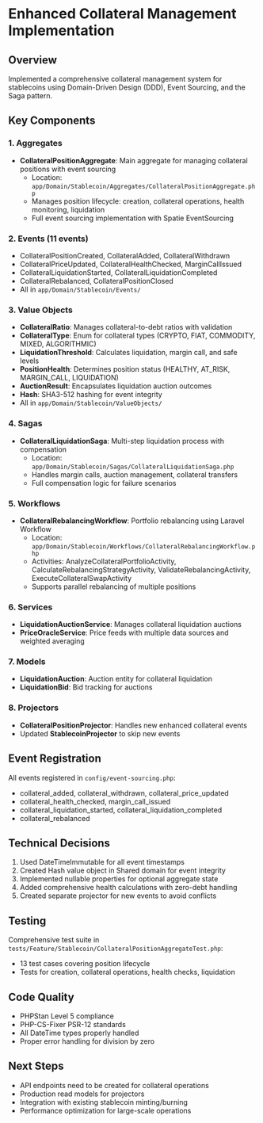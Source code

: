 # Enhanced Collateral Management Implementation

## Overview
Implemented a comprehensive collateral management system for stablecoins using Domain-Driven Design (DDD), Event Sourcing, and the Saga pattern.

## Key Components

### 1. Aggregates
- **CollateralPositionAggregate**: Main aggregate for managing collateral positions with event sourcing
  - Location: `app/Domain/Stablecoin/Aggregates/CollateralPositionAggregate.php`
  - Manages position lifecycle: creation, collateral operations, health monitoring, liquidation
  - Full event sourcing implementation with Spatie EventSourcing

### 2. Events (11 events)
- CollateralPositionCreated, CollateralAdded, CollateralWithdrawn
- CollateralPriceUpdated, CollateralHealthChecked, MarginCallIssued
- CollateralLiquidationStarted, CollateralLiquidationCompleted
- CollateralRebalanced, CollateralPositionClosed
- All in `app/Domain/Stablecoin/Events/`

### 3. Value Objects
- **CollateralRatio**: Manages collateral-to-debt ratios with validation
- **CollateralType**: Enum for collateral types (CRYPTO, FIAT, COMMODITY, MIXED, ALGORITHMIC)
- **LiquidationThreshold**: Calculates liquidation, margin call, and safe levels
- **PositionHealth**: Determines position status (HEALTHY, AT_RISK, MARGIN_CALL, LIQUIDATION)
- **AuctionResult**: Encapsulates liquidation auction outcomes
- **Hash**: SHA3-512 hashing for event integrity
- All in `app/Domain/Stablecoin/ValueObjects/`

### 4. Sagas
- **CollateralLiquidationSaga**: Multi-step liquidation process with compensation
  - Location: `app/Domain/Stablecoin/Sagas/CollateralLiquidationSaga.php`
  - Handles margin calls, auction management, collateral transfers
  - Full compensation logic for failure scenarios

### 5. Workflows
- **CollateralRebalancingWorkflow**: Portfolio rebalancing using Laravel Workflow
  - Location: `app/Domain/Stablecoin/Workflows/CollateralRebalancingWorkflow.php`
  - Activities: AnalyzeCollateralPortfolioActivity, CalculateRebalancingStrategyActivity, ValidateRebalancingActivity, ExecuteCollateralSwapActivity
  - Supports parallel rebalancing of multiple positions

### 6. Services
- **LiquidationAuctionService**: Manages collateral liquidation auctions
- **PriceOracleService**: Price feeds with multiple data sources and weighted averaging

### 7. Models
- **LiquidationAuction**: Auction entity for collateral liquidation
- **LiquidationBid**: Bid tracking for auctions

### 8. Projectors
- **CollateralPositionProjector**: Handles new enhanced collateral events
- Updated **StablecoinProjector** to skip new events

## Event Registration
All events registered in `config/event-sourcing.php`:
- collateral_added, collateral_withdrawn, collateral_price_updated
- collateral_health_checked, margin_call_issued
- collateral_liquidation_started, collateral_liquidation_completed
- collateral_rebalanced

## Technical Decisions
1. Used DateTimeImmutable for all event timestamps
2. Created Hash value object in Shared domain for event integrity
3. Implemented nullable properties for optional aggregate state
4. Added comprehensive health calculations with zero-debt handling
5. Created separate projector for new events to avoid conflicts

## Testing
Comprehensive test suite in `tests/Feature/Stablecoin/CollateralPositionAggregateTest.php`:
- 13 test cases covering position lifecycle
- Tests for creation, collateral operations, health checks, liquidation

## Code Quality
- PHPStan Level 5 compliance
- PHP-CS-Fixer PSR-12 standards
- All DateTime types properly handled
- Proper error handling for division by zero

## Next Steps
- API endpoints need to be created for collateral operations
- Production read models for projectors
- Integration with existing stablecoin minting/burning
- Performance optimization for large-scale operations